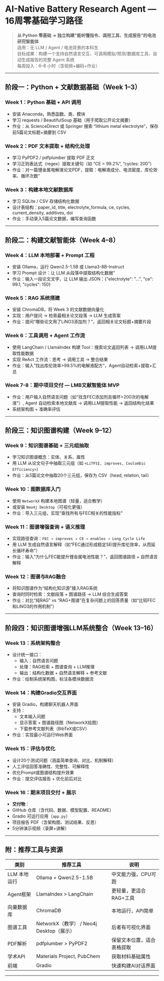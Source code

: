 #  AI-Native Battery Research Agent — 16周零基础学习路径 

> **从 Python 零基础 → 独立构建“能听懂指令、调用工具、生成报告”的电池研究智能体**  
> 适用：无 LLM / Agent / 电池背景的本科生  
> 目标成果：构建一个支持自然语言交互、可调用模拟/预测/数据库工具、自动生成报告的完整 Agent 系统  
> 每周投入：6–8 小时（含视频+编码+作业）

---

##  阶段一：Python + 文献数据基础（Week 1–3）

### Week 1：Python 基础 + API 调用
- 安装 Anaconda，熟悉函数、类、模块
- 学习 requests / BeautifulSoup 基础（用于爬取公开论文摘要）
- 作业：从 ScienceDirect 或 Springer 搜索 “lithium metal electrolyte”，保存前5篇论文标题+摘要到 CSV

### Week 2：PDF 文本提取 + 结构化处理
- 学习 PyPDF2 / pdfplumber 提取 PDF 正文
- 学习正则表达式（regex）提取关键句（如 “CE = 99.2%”, “cycles: 200”）
- 作业：对一篇锂金属电解液论文PDF，提取：电解液成分、电流密度、库伦效率、循环次数”

### Week 3：构建本地文献数据库
- 学习 SQLite / CSV 存储结构化数据
- 设计表结构：paper_id, title, electrolyte_formula, ce, cycles, current_density, additives, doi
- 作业：手动录入5篇论文数据，编写查询函数

---

##  阶段二：构建文献智能体（Week 4–8）

### Week 4：LLM 本地部署 + Prompt 工程
- 安装 Ollama，运行 Qwen2.5-1.5B 或 Llama3-8B-Instruct
- 学习 Prompt 设计：让 LLM 从段落中提取结构化数据”
- 作业：输入一段论文文字，让 LLM 输出 JSON：{"electrolyte": "...", "ce": 99.1, "cycles": 150}

### Week 5：RAG 系统搭建
- 安装 ChromaDB，将 Week 3 的文献数据向量化
- 实现：用户提问 → 检索最相关论文段落 → LLM 生成答案
- 作业：提问“哪些论文用了LiNO3添加剂？”，返回相关论文标题+摘要片段

### Week 6：工具调用 + Agent 工作流
- 使用 LangChain / LlamaIndex 构建 Tool：搜索论文返回列表 → 调用LLM提取性能数据
- 实现 ReAct 工作流：思考 → 调用工具 → 整合结果
- 作业：输入“找出库伦效率>99.5%的电解液配方”，Agent自动检索+提取+汇总

### Week 7-8：期中项目交付 — LMB文献智能体 MVP
- 作业：用户输入自然语言问题（如“找含FEC添加剂且循环>200次的电解液”）, Agent 自动检索本地文献库 → 调用LLM提取性能 → 返回结构化结果
- 系统架构图 + 准确率评估


---

##  阶段三：知识图谱构建（Week 9–12）

### Week 9：知识图谱基础 + 三元组抽取
- 学习知识图谱概念：实体、关系、属性
- 用 LLM 从论文句子中抽取三元组（如 `<LiTFSI, improves, Coulombic Efficiency>`）
- 作业：从5篇论文中抽取20个三元组，保存为 CSV（head, relation, tail）

### Week 10：图数据库入门
- 使用 `NetworkX` 构建本地图谱（轻量，适合教学）
- 或安装 `Neo4j Desktop`（可视化更强）
- 作业：导入三元组，实现“查找所有与FEC相关的性能指标”

### Week 11：图谱增强查询 + 语义推理
- 实现路径查询：`FEC → improves → CE → enables → Long Cycle Life`
- 用 LLM 生成自然语言解释（如“FEC通过形成稳定SEI提升库伦效率，从而延长循环寿命”）
- 作业：输入“为什么FEC能提升锂金属电池性能？”，返回图谱路径 + 自然语言解释

### Week 12：图谱与RAG融合
- 将知识图谱作为“结构化知识源”接入RAG系统
- 查询时同时检索：文献段落 + 图谱路径 → LLM 综合生成答案
- 作业：对比“纯RAG” vs “RAG+图谱”在复杂问题上的回答质量（如“比较FEC和LiNO3的作用机制”）

---

##  阶段四：知识图谱增强LLM系统整合（Week 13–16）

### Week 13：系统架构整合
- 设计统一接口：
  - 输入：自然语言问题
  - 处理：RAG检索 + 图谱查询 + LLM推理
  - 输出：结构化数据 + 自然语言解释 + 参考文献
- 作业：绘制系统架构图，标注各模块数据流

### Week 14：构建Gradio交互界面
- 安装 Gradio，构建聊天机器人界面
- 支持：
  - 文本输入问题
  - 显示答案 + 图谱路径图（NetworkX绘图）
  - 下载参考文献列表（BibTeX或CSV）
- 作业：实现最小可运行Web界面

### Week 15：评估与优化
- 设计20个测试问题（涵盖简单查询、对比、机制解释）
- 人工评估回答准确性、完整性、可解释性
- 优化Prompt或图谱结构提升效果
- 作业：提交评估报告 + 优化前后对比

### Week 16：期末项目交付 + 展示
-  **交付物**：
  - GitHub 仓库（含代码、数据、模型配置、README）
  - Gradio 可运行应用（`app.py`）
  - 项目报告 PDF（含架构图、测试结果、反思）
  - 5分钟演示视频（录屏+讲解）

---

## 附：推荐工具与资源

| 类别 | 推荐工具 | 说明 |
|------|----------|------|
| LLM 本地运行 | Ollama + Qwen2.5-1.5B | 中文能力强，CPU可跑 |
| Agent框架 | LlamaIndex > LangChain | 更轻量，更适合RAG+工具 |
| 向量数据库 | ChromaDB | 本地运行，API简单 |
| 图谱工具 | NetworkX（教学） / Neo4j Desktop（展示） | 后者有可视化界面 |
| PDF解析 | pdfplumber > PyPDF2 | 保留文本位置，适合表格提取 |
| 学术API | Materials Project, PubChem | 获取材料基础属性 |
| 前端 | Gradio | 快速构建AI对话界面 |

---